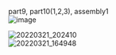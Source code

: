 part9, part10(1,2,3), assembly1  
![image](https://user-images.githubusercontent.com/58851945/159220746-149f52af-fefb-41e9-9704-be1a2c276f35.png)  
  
![20220321_202410](https://user-images.githubusercontent.com/58851945/159251697-6d720a42-dc73-41ec-ab4c-8ba863ac3c7f.jpg)  
![20220321_164948](https://user-images.githubusercontent.com/58851945/159251159-49ed3c65-63a4-4874-ab21-1d92feadad45.jpg)
